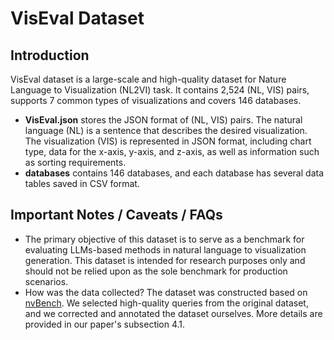 # VisEval Dataset

## Introduction

VisEval dataset is a large-scale and high-quality dataset for Nature Language to Visualization (NL2VI) task. It contains 2,524 (NL, VIS) pairs, supports 7 common types of visualizations and covers 146 databases. 

- **VisEval.json** stores the JSON format of (NL, VIS) pairs. The natural language (NL) is a sentence that describes the desired visualization. The visualization (VIS) is represented in JSON format, including chart type, data for the x-axis, y-axis, and z-axis, as well as information such as sorting requirements.
- **databases** contains 146 databases, and each database has several data tables saved in CSV format.


## Important Notes / Caveats / FAQs
- The primary objective of this dataset is to serve as a benchmark for evaluating LLMs-based methods in natural language to visualization generation. This dataset is intended for research purposes only and should not be relied upon as the sole benchmark for production scenarios.
- How was the data collected? The dataset was constructed based on [nvBench](https://github.com/TsinghuaDatabaseGroup/nvBench). We selected high-quality queries from the original dataset, and we corrected and annotated the dataset ourselves. More details are provided in our paper's subsection 4.1.